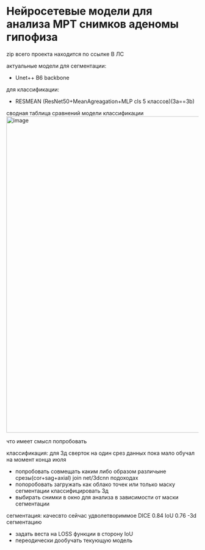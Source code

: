 ﻿# Нейросетевые модели для анализа МРТ снимков аденомы гипофиза
zip всего проекта находится по ссылке В ЛС

актуальные модели 
для сегментации:
- Unet++ B6 backbone

для классификации:
- RESMEAN (ResNet50+MeanAgreagation+MLP cls 5 классов)(3a==3b)

сводная таблица сравнений модели классификации 
<img width="830" alt="image" src="https://github.com/user-attachments/assets/3ffa40ad-ec60-44a9-b43e-14544c37dcd1">


что имеет смысл попробовать 

классификация:
для 3д сверток на один срез данных пока мало обучал на момент конца июля 
- попробовать совмещать каким либо образом различыне срезы(cor+sag+axial) join net/3dcnn подоходах
- попоробовать загружать как облако точек или только маску сегментации классифицировать 3д 
- выбирать снимки в окно для анализа в зависимости от маски сегментации 

сегментация:
качесвто сейчас удволетвориммое DICE 0.84 IoU 0.76
-3d сегментацию 
- задать веста на LOSS функции в сторону IoU 
- переодически дообучать текующую модель 
